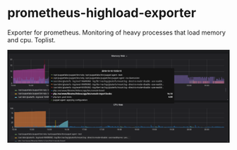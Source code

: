# prometheus-highload-exporter
Exporter for prometheus. Monitoring of heavy processes that load memory and cpu. Toplist.

![Grafana Example Dashboard](https://github.com/mr-fedorich/prometheus-highload-exporter/raw/master/images/highload.png)
